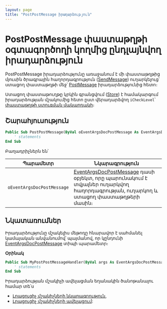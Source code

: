 ```yaml
---
layout: page
title: "PostPostMessage իրադարձություն"
---
```


# PostPostMessage փաստաթղթի օգտագործողի կողմից ընդլայնվող իրադարձություն

PostPostMessage իրադարձությունը առաջանում է մի փաստաթղթից մյուսին ծրագրային հաղորդագրություն ([SendMessage](../../Functions/ASDOC/SendMessage.md)) ուղարկելուց՝ ստացող փաստաթղթի մեջ՝ [PostMessage](../PostMessage.md) իրադարձությունից հետո։

Ստացող փաստաթուղթը կրկին գրանցվում ([Store](../../Functions/ASDOC/Store.md)) է համակարգում իրադարձության մշակումից հետո ըստ վերադարձվող `iCheckLevel`՝ [փաստաթղթի ստուգման մակարդակի](../../Functions/ASDOC/DocCheckLevel.md)։

## Շարահյուսություն

``` vb
Public Sub PostPostMessage(ByVal oEventArgsDocPostMessage As EventArgsDocPostMessage)
    ' statements
End Sub
```

Բաղադրիչներն են՝

|Պարամետր|Նկարագրություն|
|--|--|
|`oEventArgsDocPostMessage`| [EventArgsDocPostMessage](../UserDefinedHandlers.md#eventargsdocpostmessage-class) դասի օբյեկտ, որը պարունակում է տվյալներ ուղարկվող հաղորդագրության, ուղարկող և ստացող փաստաթղթերի մասին։|

## Նկատառումներ

Իրադարձությունը մշակելիս մեթոդը հնարավոր է սահմանել կամայական անվանումով՝ պայմանով, որ կընդունի [EventArgsDocPostMessage](../UserDefinedHandlers.md#eventargsdocpostmessage-class) տիպի պարամետր։

**Օրինակ**

``` vb
Public Sub MyPostPostMessageHandler(ByVal args As EventArgsDocPostMessage) 
    ' statements
End Sub
```

Իրադարձության մշակիչի ավելացման եղանակին ծանոթանալու համար տե՛ս 
* [Լրացուցիչ մշակիչների նկարագրություն](../UserDefinedHandlers.md),
* [Լրացուցիչ մշակիչների ավելացում](../UserDefinedHandlers.md#մշակիչների-գրանցում):
